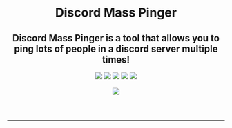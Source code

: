 <h1 align="center">
  Discord Mass Pinger
</h1>

<h2 align="center">
  Discord Mass Pinger is a tool that allows you to ping lots of people in a discord server multiple times!
</h2>

<div align="center">
  <img src="https://img.shields.io/github/languages/top/Smug246/Discord-Mass-Reporter?color=6d00c1&label=Python">
  <img src="https://img.shields.io/github/last-commit/Smug246/Discord-Mass-Pinger?color=6d00c1&&?style=flat-square">
  <img src="https://sonarcloud.io/api/project_badges/measure?color=6d00c1&project=Smug246_Discord-Mass-Pinger&metric=ncloc">
  <img src="https://img.shields.io/github/stars/Smug246/Discord-Mass-Reporter?color=6d00c1&label=Stars">
  <img src="https://img.shields.io/github/forks/Smug246/Discord-Mass-Reporter?color=6d00c1&label=Forks">
 
  <br>
  <br>
  <img src="https://c.tenor.com/3h_eBwU4HBAAAAAC/lune-luna.gif">
  <hr style="border-radius: 2%; margin-top: 60px; margin-bottom: 60px;" noshade="" size="20" width="100%">
</div>

